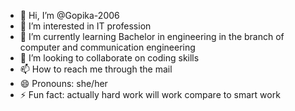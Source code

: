 - 👋 Hi, I’m @Gopika-2006
- 👀 I’m interested in IT profession
- 🌱 I’m currently learning Bachelor in engineering in the branch of computer and communication engineering 
- 💞️ I’m looking to collaborate on coding skills
- 📫 How to reach me through the mail
- 😄 Pronouns: she/her
- ⚡ Fun fact: actually hard work will work compare to smart work

<!---
Gopika-2006/Gopika-2006 is a ✨ special ✨ repository because its `README.md` (this file) appears on your GitHub profile.
You can click the Preview link to take a look at your changes.
--->
